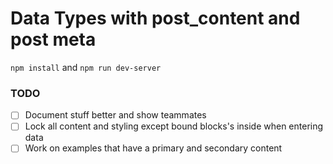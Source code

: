 # Data Types with post_content and post meta

`npm install` and `npm run dev-server`

### TODO

- [ ] Document stuff better and show teammates
- [ ] Lock all content and styling except bound blocks's inside when entering data
- [ ] Work on examples that have a primary and secondary content
